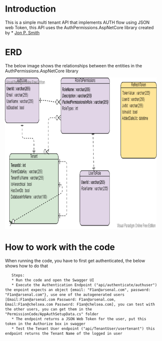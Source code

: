 # Introduction
This is a simple multi tenant API that implements AUTH flow using JSON web Token, this API uses the 
AuthPermissions.AspNetCore library created by * [Jon P. Smith](https://github.com/JonPSmith/AuthPermissions.AspNetCore)

# ERD
The below image shows the relationships between the entities in the AuthPermissions.AspNetCore library

<img src="Images/ER Diagram.png" height="500" width="500"/>

# How to work with the code
When running the code, you have to first get authenticated, the below shows how to do that
 ```
    Steps:
    * Run the code and open the Swagger UI
    * Execute the Authentication Endpoint ("api/authenticate/authuser") the enpoint expects an object {email: "F1an@arsenal.com", password: "F1an@arsenal.com"}, use one of the autogenerated users [Email:F1an@arsenal.com Password: F1an@arsenal.com, Email:F1an@chelsea.com Password: F1an@chelsea.com], you can test with the other users, you can get them in the "PermissionCode/AppAuthSetupData.cs" folder 
    * The endpoint returns a JSON Web Token for the user, put this token in the Authorize box in swagger
    * Test the Tenant User endpoint ("api/TenantUser/usertenant") this endpoint returns the Tenant Name of the logged in user
```

